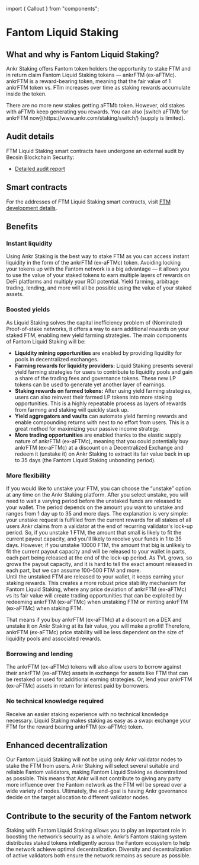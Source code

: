 import { Callout } from "components";

# Fantom Liquid Staking

## What and why is Fantom Liquid Staking?
Ankr Staking offers Fantom token holders the opportunity to stake FTM and in return claim Fantom Liquid Staking tokens — ankrFTM (ex-aFTMc). 
ankrFTM is a reward-bearing token, meaning that the fair value of 1 ankrFTM token vs. FTm increases over time as staking rewards accumulate inside the token.

<Callout type="info">
There are no more new stakes getting aFTMb token. However, old stakes with aFTMb keep generating you rewards. You can also [switch aFTMb for ankrFTM now](https://www.ankr.com/staking/switch/) (supply is limited).
</Callout>


## Audit details
FTM Liquid Staking smart contracts have undergone an external audit by Beosin Blockchain Security:
* [Detailed audit report](http://assets.ankr.com/earn/smart_contract_security_audit_ftm.pdf)

## Smart contracts
For the addresses of FTM Liquid Staking smart contracts, visit [FTM development details](/staking/for-integrators/dev-details/ftm-liquid-staking-mechanics/#smart-contracts).  

## Benefits

### Instant liquidity
Using Ankr Staking is the best way to stake FTM as you can access instant liquidity in the form of the ankrFTM (ex-aFTMc) token. Avoiding locking your tokens up with the Fantom network is a big advantage — it allows you to use the value of your staked tokens to earn multiple layers of rewards on DeFi platforms and multiply your ROI potential. Yield farming, arbitrage trading, lending, and more will all be possible using the value of your staked assets.

### Boosted yields
As Liquid Staking solves the capital inefficiency problem of (Nominated) Proof-of-stake networks, it offers a way to earn additional rewards on your staked FTM, enabling new yield farming strategies. The main components of Fantom Liquid Staking will be:

* **Liquidity mining opportunities** are enabled by providing liquidity for pools in decentralized exchanges. 
* **Farming rewards for liquidity providers:** Liquid Staking presents several yield farming strategies for users to contribute to liquidity pools and gain a share of the trading fees and governance tokens. These new LP tokens can be used to generate yet another layer of earnings.
* **Staking rewards on farmed tokens:** After using yield farming strategies, users can also reinvest their farmed LP tokens into more staking opportunities. This is a highly repeatable process as layers of rewards from farming and staking will quickly stack up.
* **Yield aggregators and vaults** can automate yield farming rewards and enable compounding returns with next to no effort from users. This is a great method for maximizing your passive income strategy.
* **More trading opportunities** are enabled thanks to the elastic supply nature of ankrFTM (ex-aFTMc), meaning that you could potentially buy ankrFTM (ex-aFTMc) at a discount on a Decentralized Exchange and redeem it (unstake it) on Ankr Staking to extract its fair value back in up to 35 days (the Fantom Liquid Staking unbonding period).

### More flexibility
If you would like to unstake your FTM, you can choose the “unstake” option at any time on the Ankr Staking platform. 
After you select unstake, you will need to wait a varying period before the unstaked funds are released to your wallet.
The period depends on the amount you want to unstake and ranges from 1 day up to 35 and more days. The explanation is very simple: your unstake request is fulfilled from the current rewards for all stakes of all users Ankr claims from a validator at the end of recurring validator's lock-up period.
So, if you unstake 1 FTM, the amount that small is likely to fit the current payout capacity, and you'll likely to receive your funds in 1 to 35 days.
However, if you unstake 10000 FTM, the amount that big is unlikely to fit the current payout capacity and will be released to your wallet in parts, each part being released at the end of the lock-up period. As TVL grows, so grows the payout capacity, and it is hard to tell the exact amount released in each part, but we can assume 100–500 FTM and more.   
Until the unstaked FTM are released to your wallet, it keeps earning your staking rewards. 
This creates a more robust price stability mechanism for Fantom Liquid Staking, where any price deviation of ankrFTM (ex-aFTMc) vs its fair value will create trading opportunities that can be exploited by redeeming ankrFTM (ex-aFTMc) when unstaking FTM or minting ankrFTM (ex-aFTMc) when staking FTM.

That means if you buy ankrFTM (ex-aFTMc) at a discount on a DEX and unstake it on Ankr Staking at its fair value, you will make a profit! Therefore, ankrFTM (ex-aFTMc) price stability will be less dependent on the size of liquidity pools and associated rewards.

### Borrowing and lending
The ankrFTM (ex-aFTMc) tokens will also allow users to borrow against their ankrFTM (ex-aFTMc) assets in exchange for assets like FTM that can be restaked or used for additional earning strategies. Or, lend your ankrFTM (ex-aFTMc) assets in return for interest paid by borrowers.

### No technical knowledge required
Receive an easier staking experience with no technical knowledge necessary. Liquid Staking makes staking as easy as a swap: exchange your FTM for the reward bearing ankrFTM (ex-aFTMc) token.

## Enhanced decentralization

Our Fantom Liquid Staking will not be using only Ankr validator nodes to stake the FTM from users. Ankr Staking will select several suitable and reliable Fantom validators, making Fantom Liquid Staking as decentralized as possible. This means that Ankr will not contribute to giving any party more influence over the Fantom network as the FTM will be spread over a wide variety of nodes. Ultimately, the end-goal is having Ankr governance decide on the target allocation to different validator nodes.

## Contribute to the security of the Fantom network

Staking with Fantom Liquid Staking allows you to play an important role in boosting the network’s security as a whole. Ankr’s Fantom staking system distributes staked tokens intelligently across the Fantom ecosystem to help the network achieve optimal decentralization. Diversity and decentralization of active validators both ensure the network remains as secure as possible.